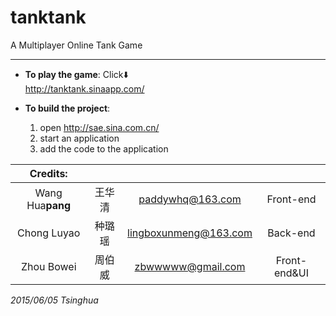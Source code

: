 # tanktank
A Multiplayer Online Tank Game

***
* **To play the game**: Click⬇️  
  http://tanktank.sinaapp.com/ 
  
* **To build the project**: 
  1. open http://sae.sina.com.cn/
  2. start an application
  3. add the code to the application

Credits:| 　|　 |　
:----:|:----:|:----:|:----:
Wang Hua**pang**| 王华清| paddywhq@163.com| Front-end
Chong Luyao| 种璐瑶| lingboxunmeng@163.com| Back-end
Zhou Bowei| 周伯威| zbwwwww@gmail.com| Front-end&UI


*2015/06/05 Tsinghua*
